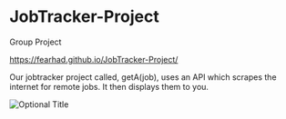 # JobTracker-Project
Group Project

https://fearhad.github.io/JobTracker-Project/

Our jobtracker project called, getA(job), uses an API which scrapes the internet for remote jobs. It then displays them to you. 

![](assets/images/list.PNG?raw=true "Optional Title")
